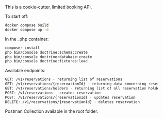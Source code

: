 This is a cookie-cutter, limited booking API. 

To start off:
```sh
docker compose build
docker compose up -d
```

In the _php container:
```sh
composer install
php bin/console doctrine:schema:create
php bin/console doctrine:database:create
php bin/console doctrine:fixtures:load
```

Available endpoints:
```sh
GET: /v1/reservations - returning list of reservations
GET: /v1/reservations/{reservationId} - returning data concerning reservation
GET: /v1/reservations/holders - returning list of all reservation holders
POST: /v1/reservations - creates reservation
POST: /v1/reservations/{reservationId} - updates reservation
DELETE: /v1/reservations/{reservationId} - deletes reservation
```
Postman Collection available in the root folder. 
